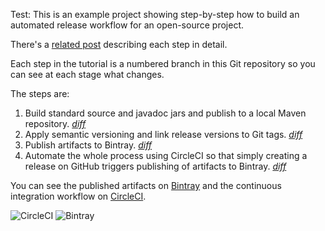 Test: This is an example project showing step-by-step how to build an automated release workflow for an open-source project.

There's a [related post](https://medium.com/@rfletcher_96265/an-automated-release-workflow-using-gradle-nebula-bintray-circleci-694e65184348) describing each step in detail.

Each step in the tutorial is a numbered branch in this Git repository so you can see at each stage what changes.

The steps are:

1. Build standard source and javadoc jars and publish to a local Maven repository. _[diff](https://github.com/robfletcher/gradle-release-demo/compare/1-build)_
2. Apply semantic versioning and link release versions to Git tags. _[diff](https://github.com/robfletcher/gradle-release-demo/compare/1-build...2-versioning)_
3. Publish artifacts to Bintray. _[diff](https://github.com/robfletcher/gradle-release-demo/compare/2-versioning...3-publish)_
4. Automate the whole process using CircleCI so that simply creating a release on GitHub triggers publishing of artifacts to Bintray. _[diff](https://github.com/robfletcher/gradle-release-demo/compare/3-publish...4-automate)_

You can see the published artifacts on [Bintray](https://bintray.com/robfletcher/demo/) and the continuous integration workflow on [CircleCI](https://circleci.com/gh/robfletcher/gradle-release-demo).

![CircleCI](https://img.shields.io/circleci/project/github/robfletcher/gradle-release-demo.svg?style=for-the-badge)
![Bintray](https://img.shields.io/bintray/v/robfletcher/demo/demo-core.svg?style=for-the-badge)
